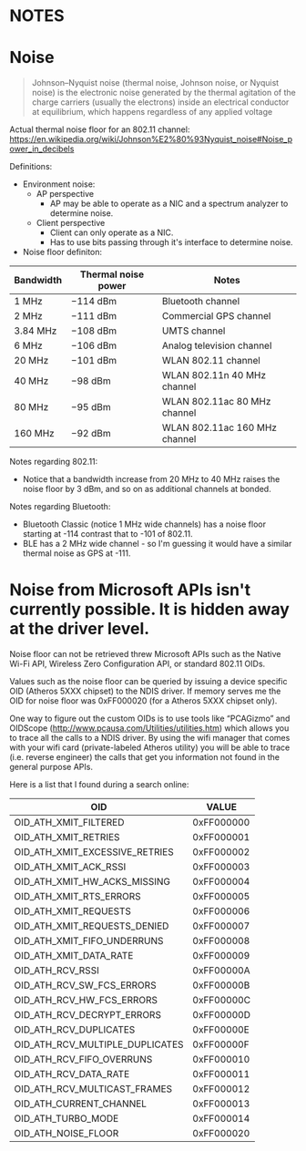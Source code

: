 NOTES
=====

# Noise 

> Johnson–Nyquist noise (thermal noise, Johnson noise, or Nyquist noise) is the electronic noise generated by the thermal agitation of the charge carriers (usually the electrons) inside an electrical conductor at equilibrium, which happens regardless of any applied voltage

Actual thermal noise floor for an 802.11 channel: https://en.wikipedia.org/wiki/Johnson%E2%80%93Nyquist_noise#Noise_power_in_decibels

Definitions:

- Environment noise:
    - AP perspective
        - AP may be able to operate as a NIC and a spectrum analyzer to determine noise.
    - Client perspective
        - Client can only operate as a NIC. 
        - Has to use bits passing through it's interface to determine noise.
- Noise floor definiton:

| Bandwidth | Thermal noise power | Notes |
| --------- | ------------- | --------- |
| 1 MHz	    |    −114 dBm	| Bluetooth channel |
| 2 MHz	    |    −111 dBm	| Commercial GPS channel |
| 3.84 MHz	|    −108 dBm	| UMTS channel |
| 6 MHz	    |    −106 dBm	| Analog television channel |
| 20 MHz	|    −101 dBm	| WLAN 802.11 channel |
| 40 MHz	|    −98 dBm 	| WLAN 802.11n 40 MHz channel |
| 80 MHz	|    −95 dBm	| WLAN 802.11ac 80 MHz channel |
| 160 MHz	|    −92 dBm	| WLAN 802.11ac 160 MHz channel |

Notes regarding 802.11:

- Notice that a bandwidth increase from 20 MHz to 40 MHz raises the noise floor by 3 dBm, and so on as additional channels at bonded.

Notes regarding Bluetooth: 

- Bluetooth Classic (notice 1 MHz wide channels) has a noise floor starting at -114 contrast that to -101 of 802.11.
- BLE has a 2 MHz wide channel - so I'm guessing it would have a similar thermal noise as GPS at -111. 

# Noise from Microsoft APIs isn't currently possible. It is hidden away at the driver level.

Noise floor can not be retrieved threw Microsoft APIs such as the Native Wi-Fi API, Wireless Zero Configuration API, or standard 802.11 OIDs.

Values such as the noise floor can be queried by issuing a device specific OID (Atheros 5XXX chipset) to the NDIS driver. If memory serves me the OID for noise floor was 0xFF000020 (for a Atheros 5XXX chipset only).

One way to figure out the custom OIDs is to use tools like “PCAGizmo” and OIDScope (http://www.pcausa.com/Utilities/utilities.htm) which allows you to trace all the calls to a NDIS driver. By using the wifi manager that comes with your wifi card (private-labeled Atheros utility) you will be able to trace (i.e. reverse engineer) the calls that get you information not found in the general purpose APIs.

Here is a list that I found during a search online:

| OID                             | VALUE      |
| ------------------------------- | ---------- |
| OID_ATH_XMIT_FILTERED           | 0xFF000000 |
| OID_ATH_XMIT_RETRIES            | 0xFF000001 |
| OID_ATH_XMIT_EXCESSIVE_RETRIES  | 0xFF000002 |
| OID_ATH_XMIT_ACK_RSSI           | 0xFF000003 |
| OID_ATH_XMIT_HW_ACKS_MISSING    | 0xFF000004 |
| OID_ATH_XMIT_RTS_ERRORS         | 0xFF000005 |
| OID_ATH_XMIT_REQUESTS           | 0xFF000006 |
| OID_ATH_XMIT_REQUESTS_DENIED    | 0xFF000007 |
| OID_ATH_XMIT_FIFO_UNDERRUNS     | 0xFF000008 |
| OID_ATH_XMIT_DATA_RATE          | 0xFF000009 |
| OID_ATH_RCV_RSSI                | 0xFF00000A |
| OID_ATH_RCV_SW_FCS_ERRORS       | 0xFF00000B |
| OID_ATH_RCV_HW_FCS_ERRORS       | 0xFF00000C |
| OID_ATH_RCV_DECRYPT_ERRORS      | 0xFF00000D |
| OID_ATH_RCV_DUPLICATES          | 0xFF00000E |
| OID_ATH_RCV_MULTIPLE_DUPLICATES | 0xFF00000F |
| OID_ATH_RCV_FIFO_OVERRUNS       | 0xFF000010 |
| OID_ATH_RCV_DATA_RATE           | 0xFF000011 |
| OID_ATH_RCV_MULTICAST_FRAMES    | 0xFF000012 |
| OID_ATH_CURRENT_CHANNEL         | 0xFF000013 |
| OID_ATH_TURBO_MODE              | 0xFF000014 |
| OID_ATH_NOISE_FLOOR             | 0xFF000020 |